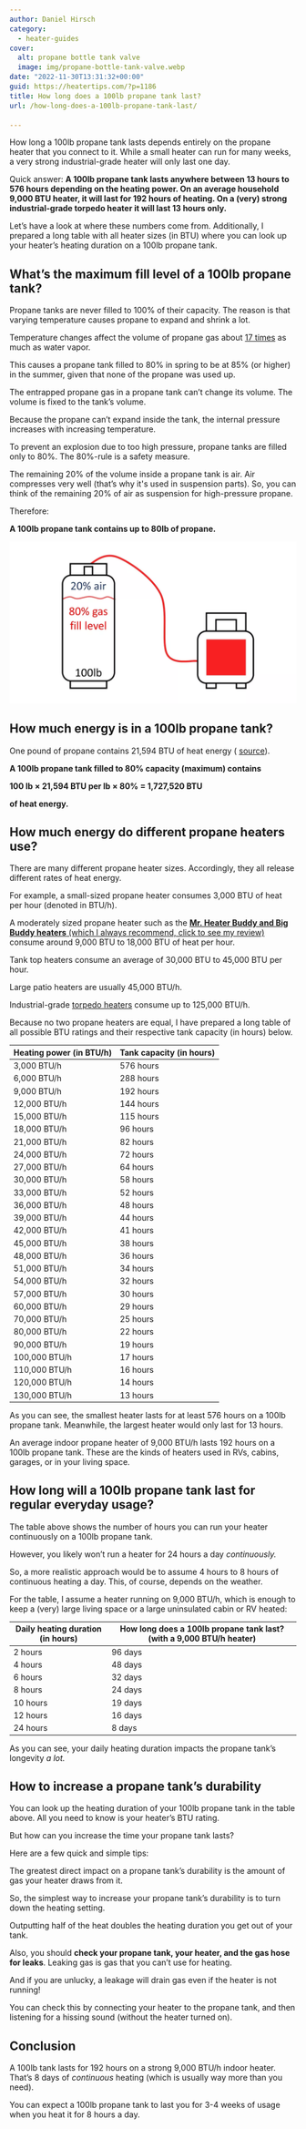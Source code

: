 ```yaml
---
author: Daniel Hirsch
category:
  - heater-guides
cover:
  alt: propane bottle tank valve
  image: img/propane-bottle-tank-valve.webp
date: "2022-11-30T13:31:32+00:00"
guid: https://heatertips.com/?p=1186
title: How long does a 100lb propane tank last?
url: /how-long-does-a-100lb-propane-tank-last/

---
```

How long a 100lb propane tank lasts depends entirely on the propane heater that you connect to it. While a small heater can run for many weeks, a very strong industrial-grade heater will only last one day.

Quick answer: **A 100lb propane tank lasts anywhere between 13 hours to 576 hours depending on the heating power. On an average household 9,000 BTU heater, it will last for 192 hours of heating. On a (very) strong industrial-grade torpedo heater it will last 13 hours only.**

Let’s have a look at where these numbers come from. Additionally, I prepared a long table with all heater sizes (in BTU) where you can look up your heater’s heating duration on a 100lb propane tank.

## What’s the maximum fill level of a 100lb propane tank?

Propane tanks are never filled to 100% of their capacity. The reason is that varying temperature causes propane to expand and shrink a lot.

Temperature changes affect the volume of propane gas about [17 times](https://www.amerigas.com/amerigas-blog/propane-tanks/propane-tanks-and-the-80-percent-fill-rule) as much as water vapor.

This causes a propane tank filled to 80% in spring to be at 85% (or higher) in the summer, given that none of the propane was used up.

The entrapped propane gas in a propane tank can’t change its volume. The volume is fixed to the tank’s volume.

Because the propane can’t expand inside the tank, the internal pressure increases with increasing temperature.

To prevent an explosion due to too high pressure, propane tanks are filled only to 80%. The 80%-rule is a safety measure.

The remaining 20% of the volume inside a propane tank is air. Air compresses very well (that’s why it's used in suspension parts). So, you can think of the remaining 20% of air as suspension for high-pressure propane.

Therefore:

**A 100lb propane tank contains up to 80lb of propane.**

![](/img/100lb-tank.webp)

## How much energy is in a 100lb propane tank?

One pound of propane contains 21,594 BTU of heat energy ( [source](https://www.elgas.com.au/blog/389-lpg-conversions-kg-litres-mj-kwh-and-m3/)).

**A 100lb propane tank filled to 80% capacity (maximum) contains**

**100 lb × 21,594 BTU per lb × 80% = 1,727,520 BTU**

**of heat energy.**

## How much energy do different propane heaters use?

There are many different propane heater sizes. Accordingly, they all release different rates of heat energy.

For example, a small-sized propane heater consumes 3,000 BTU of heat per hour (denoted in BTU/h).

A moderately sized propane heater such as the [**Mr. Heater Buddy and Big Buddy heaters** (which I always recommend, click to see my review)](/recommended-products/propane-heater/) consume around 9,000 BTU to 18,000 BTU of heat per hour.

Tank top heaters consume an average of 30,000 BTU to 45,000 BTU per hour.

Large patio heaters are usually 45,000 BTU/h.

Industrial-grade [torpedo heaters](/recommended-products/torpedo-heater/) consume up to 125,000 BTU/h.

Because no two propane heaters are equal, I have prepared a long table of all possible BTU ratings and their respective tank capacity (in hours) below.

Heating power (in BTU/h) | Tank capacity (in hours)  
------------------------ | -------------------------  
3,000 BTU/h              | 576 hours                 
6,000 BTU/h              | 288 hours                 
9,000 BTU/h              | 192 hours                 
12,000 BTU/h             | 144 hours                 
15,000 BTU/h             | 115 hours                 
18,000 BTU/h             | 96 hours                  
21,000 BTU/h             | 82 hours                  
24,000 BTU/h             | 72 hours                  
27,000 BTU/h             | 64 hours                  
30,000 BTU/h             | 58 hours                  
33,000 BTU/h             | 52 hours                  
36,000 BTU/h             | 48 hours                  
39,000 BTU/h             | 44 hours                  
42,000 BTU/h             | 41 hours                  
45,000 BTU/h             | 38 hours                  
48,000 BTU/h             | 36 hours                  
51,000 BTU/h             | 34 hours                  
54,000 BTU/h             | 32 hours                  
57,000 BTU/h             | 30 hours                  
60,000 BTU/h             | 29 hours                  
70,000 BTU/h             | 25 hours                  
80,000 BTU/h             | 22 hours                  
90,000 BTU/h             | 19 hours                  
100,000 BTU/h            | 17 hours                  
110,000 BTU/h            | 16 hours                  
120,000 BTU/h            | 14 hours                  
130,000 BTU/h            | 13 hours                  

As you can see, the smallest heater lasts for at least 576 hours on a 100lb propane tank. Meanwhile, the largest heater would only last for 13 hours.

An average indoor propane heater of 9,000 BTU/h lasts 192 hours on a 100lb propane tank. These are the kinds of heaters used in RVs, cabins, garages, or in your living space.

## How long will a 100lb propane tank last for regular everyday usage?

The table above shows the number of hours you can run your heater continuously on a 100lb propane tank.

However, you likely won’t run a heater for 24 hours a day _continuously._

So, a more realistic approach would be to assume 4 hours to 8 hours of continuous heating a day. This, of course, depends on the weather.

For the table, I assume a heater running on 9,000 BTU/h, which is enough to keep a (very) large living space or a large uninsulated cabin or RV heated:

Daily heating duration (in hours) | How long does a 100lb propane tank last? (with a 9,000 BTU/h heater)  
-------------------------------- | ---------------------------------------------------------------  
2 hours                         | 96 days                                                    
4 hours                         | 48 days                                                    
6 hours                         | 32 days                                                    
8 hours                         | 24 days                                                    
10 hours                        | 19 days                                                    
12 hours                        | 16 days                                                    
24 hours                        | 8 days                                                     

As you can see, your daily heating duration impacts the propane tank’s longevity _a lot._

## How to increase a propane tank’s durability

You can look up the heating duration of your 100lb propane tank in the table above. All you need to know is your heater’s BTU rating.

But how can you increase the time your propane tank lasts?

Here are a few quick and simple tips:

The greatest direct impact on a propane tank’s durability is the amount of gas your heater draws from it.

So, the simplest way to increase your propane tank’s durability is to turn down the heating setting.

Outputting half of the heat doubles the heating duration you get out of your tank.

Also, you should **check your propane tank, your heater, and the gas hose for leaks**. Leaking gas is gas that you can’t use for heating.

And if you are unlucky, a leakage will drain gas even if the heater is not running!

You can check this by connecting your heater to the propane tank, and then listening for a hissing sound (without the heater turned on).

## Conclusion

A 100lb tank lasts for 192 hours on a strong 9,000 BTU/h indoor heater. That’s 8 days of _continuous_ heating (which is usually way more than you need).

You can expect a 100lb propane tank to last you for 3-4 weeks of usage when you heat it for 8 hours a day.
